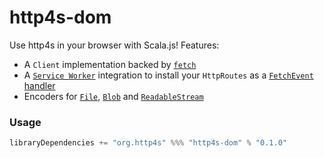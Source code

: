 # http4s-dom

Use http4s in your browser with Scala.js!
Features:

* A `Client` implementation backed by [`fetch`](https://developer.mozilla.org/en-US/docs/Web/API/Fetch_API)
* A [`Service Worker`](https://developer.mozilla.org/en-US/docs/Web/API/Service_Worker_API) integration to install your `HttpRoutes` as a [`FetchEvent` handler](https://developer.mozilla.org/en-US/docs/Web/API/ServiceWorkerGlobalScope/onfetch)
* Encoders for [`File`](https://developer.mozilla.org/en-US/docs/Web/API/File), [`Blob`](https://developer.mozilla.org/en-US/docs/Web/API/Blob) and [`ReadableStream`](https://developer.mozilla.org/en-US/docs/Web/API/ReadableStream)


### Usage

```sbt
libraryDependencies += "org.http4s" %%% "http4s-dom" % "0.1.0"
```

